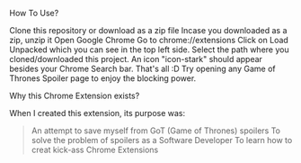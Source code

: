 How To Use?

Clone this repository or download as a zip file
Incase you downloaded as a zip, unzip it
Open Google Chrome
Go to chrome://extensions
Click on Load Unpacked which you can see in the top left side.
Select the path where you cloned/downloaded this project.
An icon "icon-stark" should appear besides your Chrome Search bar.
That's all :D Try opening any Game of Thrones Spoiler page to enjoy the blocking power.




Why this Chrome Extension exists?

When I created this extension, its purpose was:

  > An attempt to save myself from GoT (Game of Thrones) spoilers
  > To solve the problem of spoilers as a Software Developer
  > To learn how to creat kick-ass Chrome Extensions
